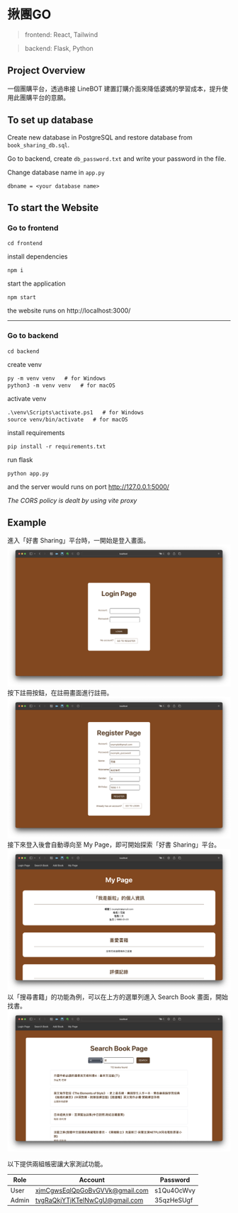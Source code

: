 # 揪團GO

> frontend: React, Tailwind

> backend: Flask, Python

## Project Overview
一個團購平台，透過串接 LineBOT 建置訂購介面來降低婆媽的學習成本，提升使用此團購平台的意願。


## To set up database
Create new database in PostgreSQL and restore database from ```book_sharing_db.sql```.

Go to backend, create ```db_password.txt``` and write your password in the file.

Change database name in ```app.py```
```
dbname = <your database name>
```

## To start the Website



### Go to frontend

```
cd frontend
```
install dependencies
```
npm i
```
start the application

```
npm start
```

the website runs on http://localhost:3000/

---

### Go to backend

```
cd backend
```
create venv

```
py -m venv venv   # for Windows
python3 -m venv venv   # for macOS
```

activate venv

```
.\venv\Scripts\activate.ps1   # for Windows
source venv/bin/activate   # for macOS
```
install requirements

```
pip install -r requirements.txt
```

run flask

```
python app.py
```

and the server would runs on port http://127.0.0.1:5000/

<i>The CORS policy is dealt by using vite proxy</i>

## Example
進入「好書 Sharing」平台時，一開始是登入畫面。
![Login Page](./screenshot/1_login.png)
按下註冊按鈕，在註冊畫面進行註冊。
![Register Page](./screenshot/2_register.png)
接下來登入後會自動導向至 My Page，即可開始探索「好書 Sharing」平台。
![My Page](./screenshot/3_myPage.png)
以「搜尋書籍」的功能為例，可以在上方的選單列進入 Search Book 畫面，開始找書。
![Search Book Page](./screenshot/4_searchBook.png)

以下提供兩組帳密讓大家測試功能。

| Role | Account | Password |
| --- | --- | --- |
| User | xjmCgwsEqlQpGoBvGVVk@gmail.com | s1Qu4OcWvy |
| Admin | tvgRaQkjYTjKTelNwCgU@gmail.com | 35qzHeSUgf |
